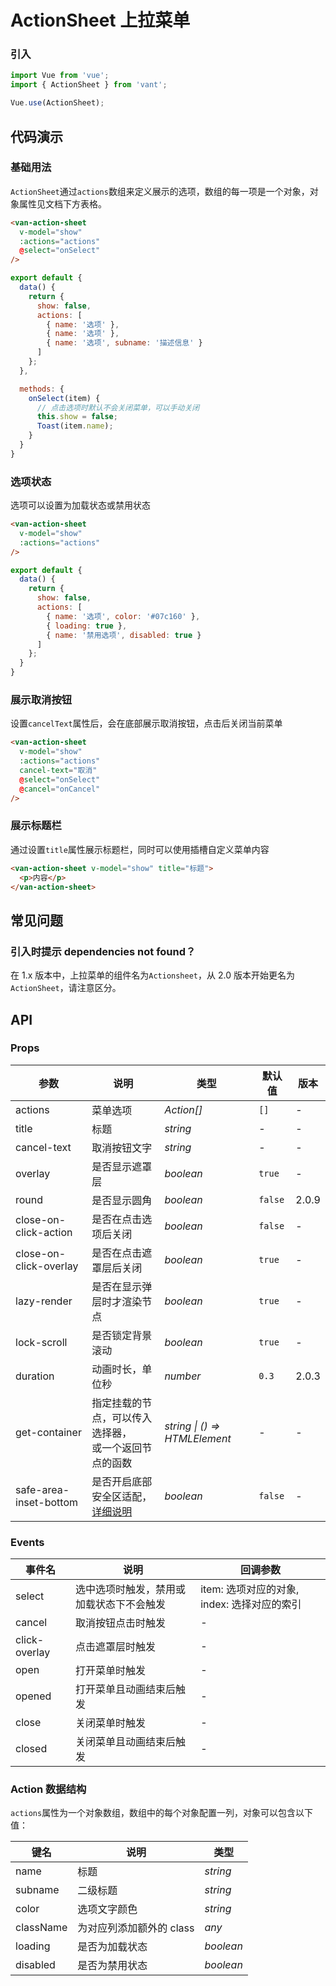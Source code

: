 # ActionSheet 上拉菜单

### 引入

``` javascript
import Vue from 'vue';
import { ActionSheet } from 'vant';

Vue.use(ActionSheet);
```

## 代码演示

### 基础用法

`ActionSheet`通过`actions`数组来定义展示的选项，数组的每一项是一个对象，对象属性见文档下方表格。

```html
<van-action-sheet
  v-model="show"
  :actions="actions"
  @select="onSelect"
/>
```

```javascript
export default {
  data() {
    return {
      show: false,
      actions: [
        { name: '选项' },
        { name: '选项' },
        { name: '选项', subname: '描述信息' }
      ]
    };
  },

  methods: {
    onSelect(item) {
      // 点击选项时默认不会关闭菜单，可以手动关闭
      this.show = false;
      Toast(item.name);
    }
  }
}
```

### 选项状态

选项可以设置为加载状态或禁用状态

```html
<van-action-sheet
  v-model="show"
  :actions="actions"
/>
```

```javascript
export default {
  data() {
    return {
      show: false,
      actions: [
        { name: '选项', color: '#07c160' },
        { loading: true },
        { name: '禁用选项', disabled: true }
      ]
    };
  }
}
```

### 展示取消按钮

设置`cancelText`属性后，会在底部展示取消按钮，点击后关闭当前菜单

```html
<van-action-sheet
  v-model="show"
  :actions="actions"
  cancel-text="取消"
  @select="onSelect"
  @cancel="onCancel"
/>
```

### 展示标题栏

通过设置`title`属性展示标题栏，同时可以使用插槽自定义菜单内容

```html
<van-action-sheet v-model="show" title="标题">
  <p>内容</p>
</van-action-sheet>
```

## 常见问题

### 引入时提示 dependencies not found？

在 1.x 版本中，上拉菜单的组件名为`Actionsheet`，从 2.0 版本开始更名为`ActionSheet`，请注意区分。


## API

### Props

| 参数 | 说明 | 类型 | 默认值 | 版本 |
|------|------|------|------|------|
| actions | 菜单选项 | *Action[]* | `[]` | - |
| title | 标题 | *string* | - | - |
| cancel-text | 取消按钮文字 | *string* | - | - |
| overlay | 是否显示遮罩层 | *boolean* | `true` | - |
| round | 是否显示圆角 | *boolean* | `false` | 2.0.9 |
| close-on-click-action | 是否在点击选项后关闭 | *boolean* | `false` | - |
| close-on-click-overlay | 是否在点击遮罩层后关闭 | *boolean* | `true` | - |
| lazy-render | 是否在显示弹层时才渲染节点 | *boolean* | `true` | - |
| lock-scroll | 是否锁定背景滚动 | *boolean* | `true` | - |
| duration | 动画时长，单位秒 | *number* | `0.3` | 2.0.3 |
| get-container | 指定挂载的节点，可以传入选择器，<br>或一个返回节点的函数 | *string \| () => HTMLElement* | - | - |
| safe-area-inset-bottom | 是否开启底部安全区适配，[详细说明](#/zh-CN/quickstart#di-bu-an-quan-qu-gua-pei) | *boolean* | `false` | - |

### Events

| 事件名 | 说明 | 回调参数 |
|------|------|------|
| select | 选中选项时触发，禁用或加载状态下不会触发 | item: 选项对应的对象, index: 选择对应的索引 |
| cancel | 取消按钮点击时触发 | - |
| click-overlay | 点击遮罩层时触发 | - |
| open | 打开菜单时触发 | - |
| opened | 打开菜单且动画结束后触发 | - |
| close | 关闭菜单时触发 | - |
| closed | 关闭菜单且动画结束后触发 | - |

### Action 数据结构

`actions`属性为一个对象数组，数组中的每个对象配置一列，对象可以包含以下值：

| 键名 | 说明 | 类型 |
|------|------|------|
| name | 标题 | *string* |
| subname | 二级标题 | *string* |
| color | 选项文字颜色 | *string* |
| className | 为对应列添加额外的 class | *any* |
| loading | 是否为加载状态 | *boolean* |
| disabled | 是否为禁用状态 | *boolean* |
